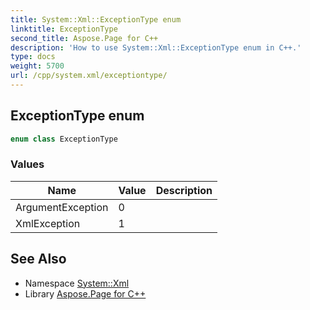 ```yaml
---
title: System::Xml::ExceptionType enum
linktitle: ExceptionType
second_title: Aspose.Page for C++
description: 'How to use System::Xml::ExceptionType enum in C++.'
type: docs
weight: 5700
url: /cpp/system.xml/exceptiontype/
---
```

## ExceptionType enum




```cpp
enum class ExceptionType
```

### Values

| Name | Value | Description |
| --- | --- | --- |
| ArgumentException | 0 |  |
| XmlException | 1 |  |

## See Also

* Namespace [System::Xml](../)
* Library [Aspose.Page for C++](../../)
